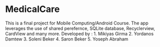 # MedicalCare
This is a final project for Mobile Computing/Android Course. The app leverages the use of shared perefernce, SQLite database, Recyclerview,
CardView and many more. 
Developed by :
      1. Mikiyas Girma
      2. Yordanos Damtew
      3. Soleni Beker
      4. Saron Beker
      5. Yoseph Abraham
